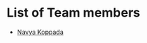 # List of Team members

* [Navya Koppada](https://github.com/NavyaKoppada/CIS641-HW2-Koppada "Navya Homework02 Page")
